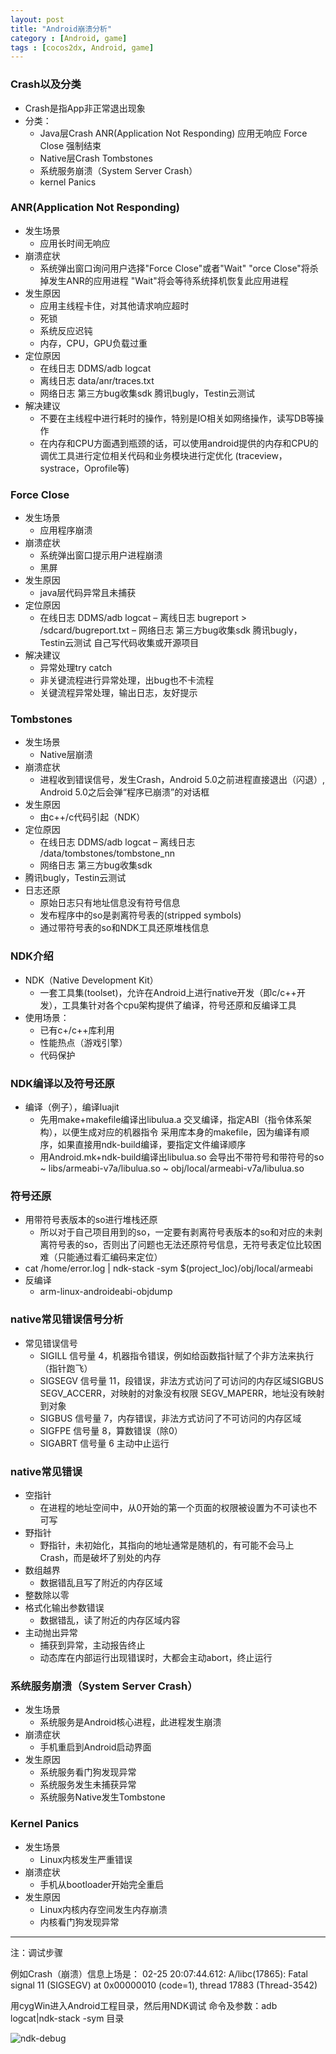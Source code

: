 ```yaml
---
layout: post
title: "Android崩溃分析"
category : [Android, game]
tags : [cocos2dx, Android, game]
---
```


### Crash以及分类

* Crash是指App非正常退出现象
* 分类：
  * Java层Crash
    ANR(Application Not Responding) 应用无响应
    Force Close 强制结束
  * Native层Crash
    Tombstones
  * 系统服务崩溃（System Server Crash）
  * kernel Panics

<!-- more -->

### ANR(Application Not Responding)

* 发生场景
  * 应用长时间无响应
* 崩溃症状
  * 系统弹出窗口询问用户选择"Force Close"或者"Wait"
    "orce Close"将杀掉发生ANR的应用进程
    "Wait"将会等待系统择机恢复此应用进程
* 发生原因
  * 应用主线程卡住，对其他请求响应超时
  * 死锁
  * 系统反应迟钝
  * 内存，CPU，GPU负载过重
* 定位原因
  * 在线日志 DDMS/adb logcat 
  * 离线日志 data/anr/traces.txt 
  * 网络日志 第三方bug收集sdk
    腾讯bugly，Testin云测试
* 解决建议
  * 不要在主线程中进行耗时的操作，特别是IO相关如网络操作，读写DB等操作
  * 在内存和CPU方面遇到瓶颈的话，可以使用android提供的内存和CPU的调优工具进行定位相关代码和业务模块进行定优化 (traceview，systrace，Oprofile等)

### Force Close

* 发生场景
  * 应用程序崩溃
* 崩溃症状
  * 系统弹出窗口提示用户进程崩溃
  * 黑屏
* 发生原因
  * java层代码异常且未捕获
* 定位原因
  * 在线日志 DDMS/adb logcat – 离线日志 bugreport > /sdcard/bugreport.txt – 网络日志 第三方bug收集sdk
    腾讯bugly，Testin云测试
    自己写代码收集或开源项目
* 解决建议
  * 异常处理try catch
  * 非关键流程进行异常处理，出bug也不卡流程
  * 关键流程异常处理，输出日志，友好提示

### Tombstones

* 发生场景
  * Native层崩溃
* 崩溃症状
  * 进程收到错误信号，发生Crash，Android 5.0之前进程直接退出（闪退）, Android 5.0之后会弹“程序已崩溃”的对话框
* 发生原因
  * 由c++/c代码引起（NDK）
* 定位原因
  * 在线日志 DDMS/adb logcat – 离线日志 /data/tombstones/tombstone_nn
  * 网络日志 第三方bug收集sdk
* 腾讯bugly，Testin云测试
* 日志还原
  * 原始日志只有地址信息没有符号信息
  * 发布程序中的so是剥离符号表的(stripped symbols) 
  * 通过带符号表的so和NDK工具还原堆栈信息

### NDK介绍

* NDK（Native Development Kit）
  * 一套工具集(toolset)，允许在Android上进行native开发（即c/c++开发），工具集针对各个cpu架构提供了编译，符号还原和反编译工具
* 使用场景：
  * 已有c+/c++库利用
  * 性能热点（游戏引擎）
  * 代码保护

### NDK编译以及符号还原

* 编译（例子），编译luajit 
  * 先用make+makefile编译出libulua.a
    交叉编译，指定ABI（指令体系架构），以便生成对应的机器指令
    采用库本身的makefile，因为编译有顺序，如果直接用ndk-build编译，要指定文件编译顺序
  * 用Android.mk+ndk-build编译出libulua.so
    会导出不带符号和带符号的so
    ~ libs/armeabi-v7a/libulua.so
    ~ obj/local/armeabi-v7a/libulua.so

### 符号还原

* 用带符号表版本的so进行堆栈还原
  * 所以对于自己项目用到的so，一定要有剥离符号表版本的so和对应的未剥离符号表的so，否则出了问题也无法还原符号信息，无符号表定位比较困难（只能通过看汇编码来定位）
* cat /home/error.log | ndk-stack -sym $(project_loc)/obj/local/armeabi
* 反编译
  * arm-linux-androideabi-objdump

### native常见错误信号分析

* 常见错误信号
  * SIGILL
    信号量 4，机器指令错误，例如给函数指针赋了个非方法来执行（指针跑飞）
  * SIGSEGV
    信号量 11，段错误，非法方式访问了可访问的内存区域SIGBUS
    SEGV_ACCERR，对映射的对象没有权限
    SEGV_MAPERR，地址没有映射到对象
  * SIGBUS
    信号量 7，内存错误，非法方式访问了不可访问的内存区域
  * SIGFPE
    信号量 8，算数错误（除0）
  * SIGABRT
    信号量 6
    主动中止运行

### native常见错误

* 空指针
  * 在进程的地址空间中，从0开始的第一个页面的权限被设置为不可读也不可写
* 野指针
  * 野指针，未初始化，其指向的地址通常是随机的，有可能不会马上Crash，而是破坏了别处的内存
* 数组越界
  * 数据错乱且写了附近的内存区域
* 整数除以零
* 格式化输出参数错误
  * 数据错乱，读了附近的内存区域内容
* 主动抛出异常
  * 捕获到异常，主动报告终止
  * 动态库在内部运行出现错误时，大都会主动abort，终止运行

### 系统服务崩溃（System Server Crash）

* 发生场景
  * 系统服务是Android核心进程，此进程发生崩溃
* 崩溃症状
  * 手机重启到Android启动界面
* 发生原因
  * 系统服务看门狗发现异常
  * 系统服务发生未捕获异常
  * 系统服务Native发生Tombstone

### Kernel Panics

* 发生场景
  * Linux内核发生严重错误
* 崩溃症状
  * 手机从bootloader开始完全重启
* 发生原因
  * Linux内核内存空间发生内存崩溃
  * 内核看门狗发现异常

-------------------------------

注：调试步骤

例如Crash（崩溃）信息上场是：
02-25 20:07:44.612: A/libc(17865): Fatal signal 11 (SIGSEGV) at 0x00000010 (code=1), thread 17883 (Thread-3542)

用cygWin进入Android工程目录，然后用NDK调试
命令及参数：adb logcat|ndk-stack -sym 目录

![ndk-debug](http://edwinho.github.io/images/android/ndk-debug.png)